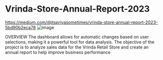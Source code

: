 # Vrinda-Store-Annual-Report-2023
https://medium.com/@itspriyasometimes/vrinda-store-annual-report-2023-5bd90b2eca78
![image](https://github.com/priyagupta52/Vrinda-Store-Annual-Report-2023/assets/145066697/04585829-cc66-4d0a-ae07-69b3dcf64e90)

OVERVIEW 
The dashboard allows for automatic changes based on user selections, making it a powerful tool for data analysis.
The objective of the project is to analyze sales data for the Vrinda Retail Store and create an annual report to help improve business performance





